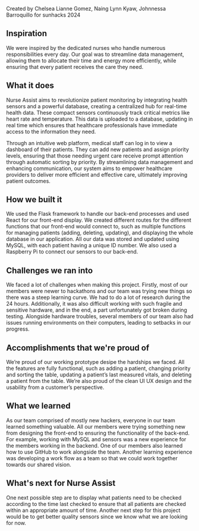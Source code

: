 Created by Chelsea Lianne Gomez, Naing Lynn Kyaw, Johnnessa Barroquillo for sunhacks 2024

## Inspiration
We were inspired by the dedicated nurses who handle numerous responsibilities every day. Our goal was to streamline data management, allowing them to allocate their time and energy more efficiently, while ensuring that every patient receives the care they need.

## What it does
Nurse Assist aims to revolutionize patient monitoring by integrating health sensors and a powerful database, creating a centralized hub for real-time health data. These compact sensors continuously track critical metrics like heart rate and temperature. This data is uploaded to a database, updating in real time which ensures that healthcare professionals have immediate access to the information they need. 

Through an intuitive web platform, medical staff can log in to view a dashboard of their patients. They can add new patients and assign priority levels, ensuring that those needing urgent care receive prompt attention through automatic sorting by priority. By streamlining data management and enhancing communication, our system aims to empower healthcare providers to deliver more efficient and effective care, ultimately improving patient outcomes.

## How we built it

We used the Flask framework to handle our back-end processes and used React for our front-end display. We created different routes for the different functions that our front-end would connect to, such as multiple functions for managing patients (adding, deleting, updating), and displaying the whole database in our application. All our data was stored and updated using MySQL, with each patient having a unique ID number. We also used a Raspberry Pi to connect our sensors to our back-end. 

## Challenges we ran into
We faced a lot of challenges when making this project. Firstly, most of our members were newer to hackathons and our team was trying new things so there was a steep learning curve. We had to do a lot of research during the 24 hours.  Additionally, it was also difficult working with such fragile and sensitive hardware, and in the end, a part unfortunately got broken during testing. Alongside hardware troubles, several members of our team also had issues running environments on their computers, leading to setbacks in our progress.

## Accomplishments that we're proud of
We’re proud of our working prototype desipe the hardships we faced. All the features are fully functional, such as adding a patient, changing priority and sorting the table, updating a patient’s last measured vitals, and deleting a patient from the table. We’re also proud of the clean UI UX design and the usability from a customer’s perspective.

## What we learned
As our team comprised of mostly new hackers, everyone in our team learned something valuable. All our members were trying something new from designing the  front-end to ensuring the functionality of the back-end. For example, working with MySQL and sensors was a new experience for the members working in the backend. One of our members also learned how to use GitHub to work alongside the team. Another learning experience was developing a work flow as a team so that we could work together towards our shared vision.

## What's next for Nurse Assist
One next possible step are to display what patients need to be checked according to the time last checked to ensure that all patients are checked within an appropriate amount of time. Another next step for this project would be to get better quality sensors since we know what we are looking for now. 
